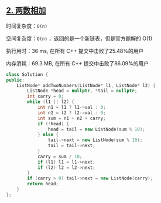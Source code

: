 ## [2. 两数相加](https://leetcode-cn.com/problems/add-two-numbers/)

时间复杂度：`O(n)`

空间复杂度：`O(n)` ，返回的是一个新链表，但是官方题解的 O(1)

执行用时：36 ms, 在所有 C++ 提交中击败了25.48%的用户

内存消耗：69.3 MB, 在所有 C++ 提交中击败了86.09%的用户

```c++
class Solution {
public:
    ListNode* addTwoNumbers(ListNode* l1, ListNode* l2) {
        ListNode *head = nullptr, *tail = nullptr;
        int carry = 0;
        while (l1 || l2) {
            int n1 = l1 ? l1->val : 0;
            int n2 = l2 ? l2->val : 0;
            int sum = n1 + n2 + carry;
            if (!head) {
                head = tail = new ListNode(sum % 10);
            } else {
                tail->next = new ListNode(sum % 10);
                tail = tail->next;
            }
            carry = sum / 10;
            if (l1) l1 = l1->next;
            if (l2) l2 = l2->next;
        }
        if (carry > 0) tail->next = new ListNode(carry);
        return head;
    }
};
```

## 